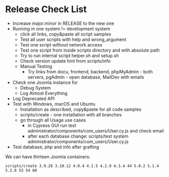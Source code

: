 # Release Check List

- Increase major.minor in RELEASE to the new one
- Running in one system != development system
  - click all links, copy&paste all script samples
  - Test all user scripts with help and wrong_argument
  - Test one script without network access
  - Test one script from inside scripts directory and with absolute path
  - Try to run internal script helper.sh and setup.sh
  - Check version update hint from scripts/info
  - Manual Testing
    - Try links from docu, frontend, backend, phpMyAdmin - both servers, pgAdmin - open database, MailDev with emails
- Check one Joomla instance for
  - Debug System
  - Log Almost Everything
- Log Deprecated API
- Test with Windows, macOS and Ubuntu
  - Installation as described, copy&paste for all code samples
  - scripts/create - one installation with all branches
  - go through all Usage use cases
    - in Cypress GUI run test administrator/components/com_users/User.cy.js and check email
    - after each database change: scripts/test system administrator/components/com_users/User.cy.js
- Test database, php and info after grafting

We can have thirteen Joomla containers:
```
scripts/create 3.9.28 3.10.12 4.0.4 4.1.5 4.2.9 4.3.4 44 5.0.2 5.1.4 5.2.6 53 54 60
```
